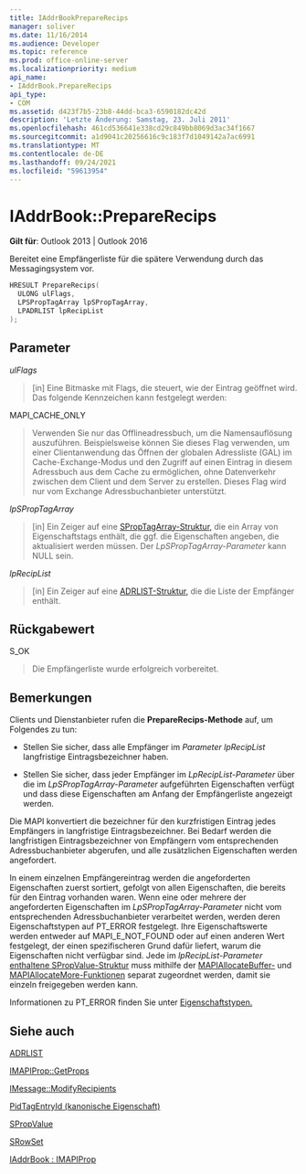 ```yaml
---
title: IAddrBookPrepareRecips
manager: soliver
ms.date: 11/16/2014
ms.audience: Developer
ms.topic: reference
ms.prod: office-online-server
ms.localizationpriority: medium
api_name:
- IAddrBook.PrepareRecips
api_type:
- COM
ms.assetid: d423f7b5-23b8-44dd-bca3-6590182dc42d
description: 'Letzte Änderung: Samstag, 23. Juli 2011'
ms.openlocfilehash: 461cd536641e338cd29c849bb8069d3ac34f1667
ms.sourcegitcommit: a1d9041c20256616c9c183f7d1049142a7ac6991
ms.translationtype: MT
ms.contentlocale: de-DE
ms.lasthandoff: 09/24/2021
ms.locfileid: "59613954"
---
```

# <a name="iaddrbookpreparerecips"></a>IAddrBook::PrepareRecips

  
  
**Gilt für**: Outlook 2013 | Outlook 2016 
  
Bereitet eine Empfängerliste für die spätere Verwendung durch das Messagingsystem vor. 
  
```cpp
HRESULT PrepareRecips(
  ULONG ulFlags,
  LPSPropTagArray lpSPropTagArray,
  LPADRLIST lpRecipList
);
```

## <a name="parameters"></a>Parameter

 _ulFlags_
  
> [in] Eine Bitmaske mit Flags, die steuert, wie der Eintrag geöffnet wird. Das folgende Kennzeichen kann festgelegt werden:
    
MAPI_CACHE_ONLY
  
> Verwenden Sie nur das Offlineadressbuch, um die Namensauflösung auszuführen. Beispielsweise können Sie dieses Flag verwenden, um einer Clientanwendung das Öffnen der globalen Adressliste (GAL) im Cache-Exchange-Modus und den Zugriff auf einen Eintrag in diesem Adressbuch aus dem Cache zu ermöglichen, ohne Datenverkehr zwischen dem Client und dem Server zu erstellen. Dieses Flag wird nur vom Exchange Adressbuchanbieter unterstützt.
    
 _lpSPropTagArray_
  
> [in] Ein Zeiger auf eine [SPropTagArray-Struktur,](sproptagarray.md) die ein Array von Eigenschaftstags enthält, die ggf. die Eigenschaften angeben, die aktualisiert werden müssen. Der  _LpSPropTagArray-Parameter_ kann NULL sein. 
    
 _lpRecipList_
  
> [in] Ein Zeiger auf eine [ADRLIST-Struktur,](adrlist.md) die die Liste der Empfänger enthält. 
    
## <a name="return-value"></a>Rückgabewert

S_OK 
  
> Die Empfängerliste wurde erfolgreich vorbereitet.
    
## <a name="remarks"></a>Bemerkungen

Clients und Dienstanbieter rufen die **PrepareRecips-Methode** auf, um Folgendes zu tun: 
  
- Stellen Sie sicher, dass alle Empfänger im  _Parameter lpRecipList_ langfristige Eintragsbezeichner haben. 
    
- Stellen Sie sicher, dass jeder Empfänger im  _LpRecipList-Parameter_ über die im  _LpSPropTagArray-Parameter_ aufgeführten Eigenschaften verfügt und dass diese Eigenschaften am Anfang der Empfängerliste angezeigt werden. 
    
Die MAPI konvertiert die bezeichner für den kurzfristigen Eintrag jedes Empfängers in langfristige Eintragsbezeichner. Bei Bedarf werden die langfristigen Eintragsbezeichner von Empfängern vom entsprechenden Adressbuchanbieter abgerufen, und alle zusätzlichen Eigenschaften werden angefordert.
  
In einem einzelnen Empfängereintrag werden die angeforderten Eigenschaften zuerst sortiert, gefolgt von allen Eigenschaften, die bereits für den Eintrag vorhanden waren. Wenn eine oder mehrere der angeforderten Eigenschaften im  _LpSPropTagArray-Parameter_ nicht vom entsprechenden Adressbuchanbieter verarbeitet werden, werden deren Eigenschaftstypen auf PT_ERROR festgelegt. Ihre Eigenschaftswerte werden entweder auf MAPI_E_NOT_FOUND oder auf einen anderen Wert festgelegt, der einen spezifischeren Grund dafür liefert, warum die Eigenschaften nicht verfügbar sind. Jede im _lpRecipList-Parameter_ [enthaltene SPropValue-Struktur](spropvalue.md) muss mithilfe der [MAPIAllocateBuffer-](mapiallocatebuffer.md) und [MAPIAllocateMore-Funktionen](mapiallocatemore.md) separat zugeordnet werden, damit sie einzeln freigegeben werden kann. 
  
Informationen zu PT_ERROR finden Sie unter [Eigenschaftstypen.](property-types.md)
  
## <a name="see-also"></a>Siehe auch



[ADRLIST](adrlist.md)
  
[IMAPIProp::GetProps](imapiprop-getprops.md)
  
[IMessage::ModifyRecipients](imessage-modifyrecipients.md)
  
[PidTagEntryId (kanonische Eigenschaft)](pidtagentryid-canonical-property.md)
  
[SPropValue](spropvalue.md)
  
[SRowSet](srowset.md)
  
[IAddrBook : IMAPIProp](iaddrbookimapiprop.md)

